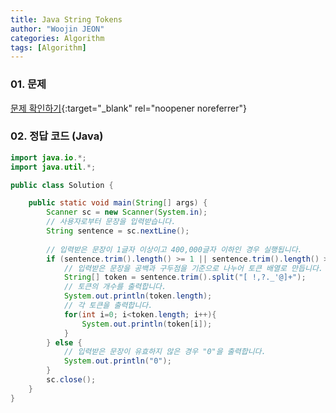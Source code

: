 ```yaml
---
title: Java String Tokens
author: "Woojin JEON"
categories: Algorithm
tags: [Algorithm]
---
```


### 01. 문제

[문제 확인하기](https://www.hackerrank.com/challenges/java-string-tokens/problem?isFullScreen=true){:target="_blank" rel="noopener noreferrer"}

### 02. 정답 코드 (Java)

```Java
import java.io.*;
import java.util.*;

public class Solution {

    public static void main(String[] args) {
        Scanner sc = new Scanner(System.in);
        // 사용자로부터 문장을 입력받습니다.
        String sentence = sc.nextLine();
        
        // 입력받은 문장이 1글자 이상이고 400,000글자 이하인 경우 실행됩니다.
        if (sentence.trim().length() >= 1 || sentence.trim().length() >= 400000) {
            // 입력받은 문장을 공백과 구두점을 기준으로 나누어 토큰 배열로 만듭니다.
            String[] token = sentence.trim().split("[ !,?._'@]+");
            // 토큰의 개수를 출력합니다.
            System.out.println(token.length);
            // 각 토큰을 출력합니다.
            for(int i=0; i<token.length; i++){
                System.out.println(token[i]);
            }
        } else {
            // 입력받은 문장이 유효하지 않은 경우 "0"을 출력합니다.
            System.out.println("0");
        }
        sc.close();
    }
}
```
